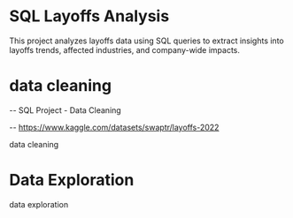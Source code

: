 # SQL Layoffs Analysis
This project analyzes layoffs data using SQL queries to extract insights into layoffs trends, affected industries, and company-wide impacts.
# data cleaning
-- SQL Project - Data Cleaning

-- https://www.kaggle.com/datasets/swaptr/layoffs-2022

<a href="https://github.com/simonwairimu-hash/SQL_LAYOFFs_PROJECT/blob/main/LAYOFFS%20SQL%20DATA%20CLEANING.sql"></a> data cleaning

# Data Exploration
<a href=a href="https://github.com/simonwairimu-hash/SQL_LAYOFFs_PROJECT/blob/main/LAYOFFS%20SQL%20DATA%20CLEANING.sql"></a> data exploration
